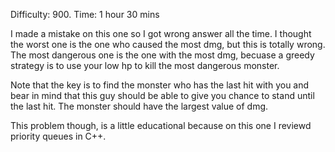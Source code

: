Difficulty: 900. Time: 1 hour 30 mins

I made a mistake on this one so I got wrong answer all the time. I thought the worst one is the one
who caused the most dmg, but this is totally wrong. The most dangerous one is the one with the most
dmg, becuase a greedy strategy is to use your low hp to kill the most dangerous monster. 

Note that the key is to find the monster who has the last hit with you and 
bear in mind that this guy should be able to give you chance to stand until the last hit.
The monster should have the largest value of dmg.

This problem though, is a little educational because on this one I reviewd priority
queues in C++.
